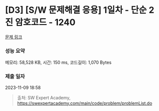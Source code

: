 # [D3] [S/W 문제해결 응용] 1일차 - 단순 2진 암호코드 - 1240 

[문제 링크](https://swexpertacademy.com/main/code/problem/problemDetail.do?contestProbId=AV15FZuqAL4CFAYD) 

### 성능 요약

메모리: 58,528 KB, 시간: 150 ms, 코드길이: 1,070 Bytes

### 제출 일자

2023-11-09 18:58



> 출처: SW Expert Academy, https://swexpertacademy.com/main/code/problem/problemList.do